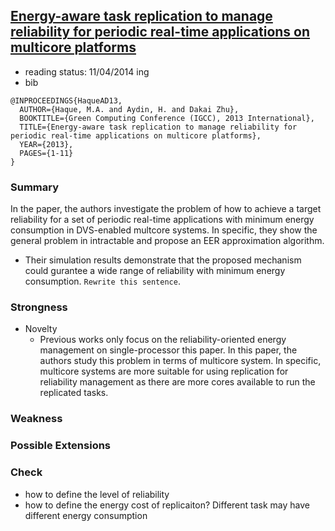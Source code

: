 ## [Energy-aware task replication to manage reliability for periodic real-time applications on multicore platforms](http://ieeexplore.ieee.org/xpls/abs_all.jsp?arnumber=6604518&tag=1)

- reading status: 11/04/2014 ing
- bib
```
@INPROCEEDINGS{HaqueAD13, 
  AUTHOR={Haque, M.A. and Aydin, H. and Dakai Zhu}, 
  BOOKTITLE={Green Computing Conference (IGCC), 2013 International}, 
  TITLE={Energy-aware task replication to manage reliability for periodic real-time applications on multicore platforms}, 
  YEAR={2013}, 
  PAGES={1-11}
}
```

### Summary
In the paper, the authors investigate the problem of how to achieve a target reliability for a set of periodic real-time applications with minimum energy consumption in DVS-enabled multcore systems. In specific, they show the general problem in intractable and propose an EER approximation algorithm. 
- Their simulation results demonstrate that the proposed mechanism could gurantee a wide range of reliability with minimum energy consumption. `Rewrite this sentence`.

### Strongness
- Novelty
  - Previous works only focus on the reliability-oriented energy management on single-processor this paper. In this paper, the authors study this problem in terms of multicore system. In specific, multicore systems are more suitable for using replication for reliability management as there are more cores available to run the replicated tasks.

### Weakness

### Possible Extensions

### Check
- how to define the level of reliability
- how to define the energy cost of replicaiton? Different task may have different energy consumption

